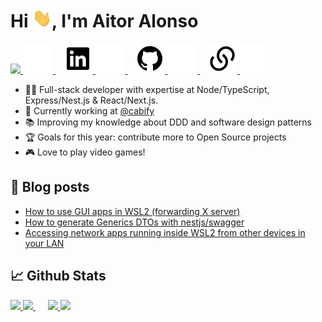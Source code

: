 <h1>Hi <img src="./assets/wave.gif" height="30px">, I'm Aitor Alonso</h1>

<p>
    <a href="https://twitter.com/tairosonloa#gh-light-mode-only">
        <img src="./assets/light-mode/twitter.svg/>
    </a>
    <a href="https://twitter.com/tairosonloa#gh-dark-mode-only">
        <img src="./assets/dark-mode/twitter.svg" />
    </a>
    &nbsp;&nbsp;
    <a href="https://www.linkedin.com/in/aitoralonsonunez#gh-light-mode-only">
        <img src="./assets/light-mode/linkedin.svg" />
    </a>
    <a href="https://www.linkedin.com/in/aitoralonsonunez#gh-dark-mode-only">
        <img src="./assets/dark-mode/linkedin.svg" />
    </a>
    &nbsp;&nbsp;
    <a href="https://github.com/tairosonloa#gh-light-mode-only">
        <img src="./assets/light-mode/github.svg" />
    </a>
    <a href="https://github.com/tairosonloa#gh-dark-mode-only">
        <img src="./assets/dark-mode/github.svg" />
    </a>
    &nbsp;&nbsp;
    <a href="https://aalonso.dev#gh-light-mode-only">
        <img src="./assets/light-mode/link.svg" />
    </a>
    <a href="https://aalonso.dev#gh-dark-mode-only">
        <img src="./assets/dark-mode/link.svg" />
    </a>
</p>

- 👨‍💻 Full-stack developer with expertise at Node/TypeScript, Express/Nest.js & React/Next.js.
- 💼 Currently working at [@cabify](https://cabify.com/en)
- 📚 Improving my knowledge about DDD and software design patterns
- 🏆 Goals for this year: contribute more to Open Source projects
- 🎮 Love to play video games!

## 📝 Blog posts

- [How to use GUI apps in WSL2 (forwarding X server)](https://aalonso.dev/blog/how-to-use-gui-apps-in-wsl2-forwarding-x-server-cdj?ref=github-bio)
- [How to generate Generics DTOs with nestjs/swagger](https://aalonso.dev/blog/how-to-generate-generics-dtos-with-nestjsswagger-422g?ref=github-bio)
- [Accessing network apps running inside WSL2 from other devices in your LAN](https://aalonso.dev/blog/accessing-network-apps-running-inside-wsl2-from-other-devices-in-your-lan-1e1p?ref=github-bio)

## 📈 Github Stats

<p float="left">
    <a href="https://github.com/tairosonloa#gh-light-mode-only">
        <img src="https://github-readme-stats.vercel.app/api?username=tairosonloa&count_private=true&show_icons=true" height="160px" />
    </a>
    <a href="https://github.com/tairosonloa#gh-dark-mode-only">
        <img src="https://github-readme-stats.vercel.app/api?username=tairosonloa&count_private=true&show_icons=true&theme=discord_old_blurple" height="160px" />
    </a>
    &nbsp;&nbsp;&nbsp;&nbsp;
    <a href="https://github.com/tairosonloa#gh-light-mode-only">
        <img src="https://github-readme-stats.vercel.app/api/top-langs/?username=tairosonloa&layout=compact" height="130px" />
    </a>
    <a href="https://github.com/tairosonloa#gh-dark-mode-only">
        <img src="https://github-readme-stats.vercel.app/api/top-langs/?username=tairosonloa&layout=compact&theme=discord_old_blurple" height="128px" />
    </a>
</p>
